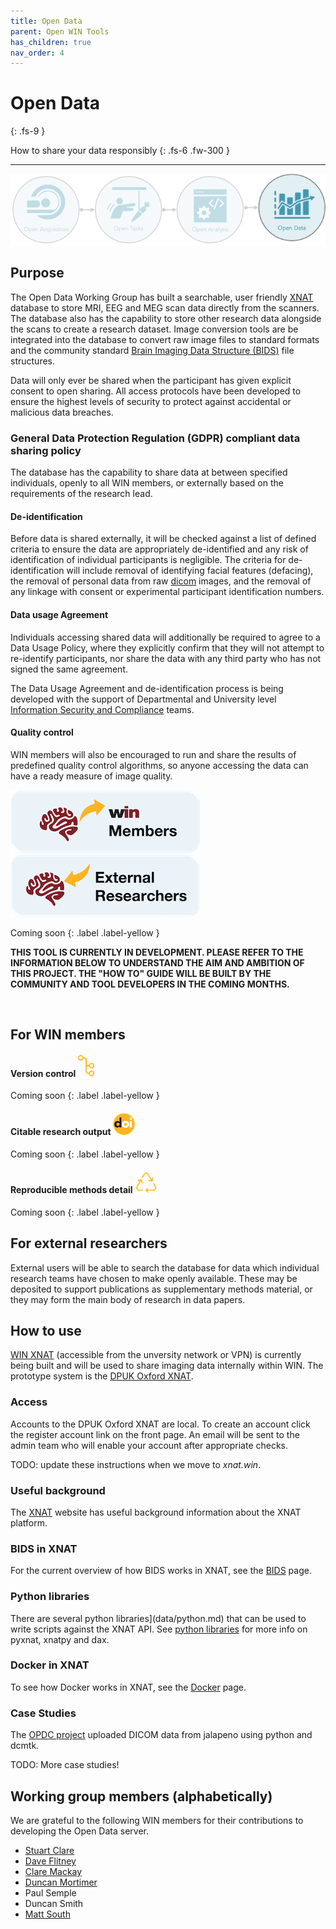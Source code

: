 ```yaml
---
title: Open Data
parent: Open WIN Tools
has_children: true
nav_order: 4
---
```


# Open Data
{: .fs-9 }

How to share your data responsibly
{: .fs-6 .fw-300 }

---

![open-data](../img/img-open-data-flow.png)

## Purpose

The Open Data Working Group has built a searchable, user friendly [XNAT](https://www.xnat.org) database to store MRI, EEG and MEG scan data directly from the scanners.  The database also has the capability to store other research data alongside the scans to create a research dataset.  Image conversion tools are be integrated into the database to convert raw image files to standard formats and the community standard [Brain Imaging Data Structure (BIDS)](https://bids.neuroimaging.io) file structures.

Data will only ever be shared when the participant has given explicit consent to open sharing. All access protocols have been developed to ensure the highest levels of security to protect against accidental or malicious data breaches.  

### General Data Protection Regulation (GDPR) compliant data sharing policy
The database has the capability to share data at between specified individuals, openly to all WIN members, or externally based on the requirements of the research lead.

#### De-identification
Before data is shared externally, it will be checked against a list of defined criteria to ensure the data are appropriately de-identified and any risk of identification of individual participants is negligible. The criteria for de-identification will include removal of identifying facial features (defacing), the removal of personal data from raw [dicom](https://en.wikipedia.org/wiki/DICOM) images, and the removal of any linkage with consent or experimental participant identification numbers.

#### Data usage Agreement
Individuals accessing shared data will additionally be required to agree to a Data Usage Policy, where they explicitly confirm that they will not attempt to re-identify participants, nor share the data with any third party who has not signed the same agreement.

The Data Usage Agreement and de-identification process is being developed with the support of Departmental and University level [Information Security and Compliance](https://www.infosec.ox.ac.uk) teams.

#### Quality control
WIN members will also be encouraged to run and share the results of predefined quality control algorithms, so anyone accessing the data can have a ready measure of image quality.

[![For WIN members](../img/btn-win.png)](https://cassgvp.github.io/WIN-Open-Neuroimaging-Community/docs/tools/data.html#for-win-members)      [![For external researchers](../img/btn-external.png)](https://cassgvp.github.io/WIN-Open-Neuroimaging-Community/docs/tools/data.html#for-external-researchers)

Coming soon
{: .label .label-yellow }

**THIS TOOL IS CURRENTLY IN DEVELOPMENT. PLEASE REFER TO THE INFORMATION BELOW TO UNDERSTAND THE AIM AND AMBITION OF THIS PROJECT. THE "HOW TO" GUIDE WILL BE BUILT BY THE COMMUNITY AND TOOL DEVELOPERS IN THE COMING MONTHS.**

<br>

## For WIN members
#### Version control ![version-control](../img/icon-version-control.png)
Coming soon
{: .label .label-yellow }

#### Citable research output ![doi](../img/icon-doi.png)
Coming soon
{: .label .label-yellow }

#### Reproducible methods detail ![reproduce](../img/icon-reproduce.png)
Coming soon
{: .label .label-yellow }


## For external researchers
External users will be able to search the database for data which individual research teams have chosen to make openly available. These may be deposited to support publications as supplementary methods material, or they may form the main body of research in data papers.

## How to use
[WIN XNAT](https://xnat.win.ox.ac.uk) (accessible from the unversity network or VPN) is currently being built and will be used to share imaging data internally within WIN.  The prototype system is the [DPUK Oxford XNAT](https://dpuk.fmrib.ox.ac.uk).

### Access
Accounts to the DPUK Oxford XNAT are local.  To create an account click the register account link on the front page.  An email will be sent to the admin team who will enable your account after appropriate checks.

TODO: update these instructions when we move to *xnat.win*.

### Useful background
The [XNAT](https://xnat.org) website has useful background information about the XNAT platform.

### BIDS in XNAT
For the current overview of how BIDS works in XNAT, see the [BIDS](data/bids.md) page.

### Python libraries
There are several python libraries](data/python.md) that can be used to write scripts against the XNAT API.  See [python libraries](data/python.md) for more info on pyxnat, xnatpy and dax.

### Docker in XNAT
To see how Docker works in XNAT, see the [Docker](data/docker.md) page.

### Case Studies

The [OPDC project](data/opdc.md) uploaded DICOM data from jalapeno using python and dcmtk.

TODO: More case studies!

## Working group members (alphabetically)
We are grateful to the following WIN members for their contributions to developing the Open Data server.
- [Stuart Clare](https://www.win.ox.ac.uk/people/stuart-clare)
- [Dave Flitney](https://www.win.ox.ac.uk/people/david-flitney)
- [Clare Mackay](https://www.win.ox.ac.uk/people/clare-mackay)
- [Duncan Mortimer](https://www.win.ox.ac.uk/people/duncan-mortimer)
- Paul Semple
- Duncan Smith
- [Matt South](https://www.win.ox.ac.uk/people/matthew-south)
